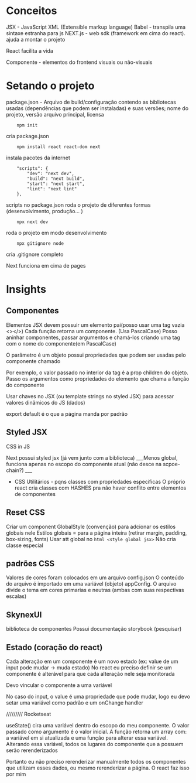 # Conceitos 

JSX - JavaScript XML (Extensible markup language)
Babel - transpila uma sintaxe estranha para js
NEXT.js - web sdk (framework em cima do react). ajuda a montar o projeto

React facilita a vida

Componente - elementos do frontend visuais ou não-visuais

# Setando o projeto
package.json - Arquivo de build/configuração contendo as bibliotecas usadas (dependências que podem ser instaladas) e suas versões; nome do projeto, versão arquivo principal, licensa 

```
    npm init
```
cria package.json

```
    npm install react react-dom next
```
instala pacotes da internet 

```
    "scripts": {
        "dev": "next dev",
        "build": "next build",
        "start": "next start",
        "lint": "next lint"
    },
```
scripts no package.json
roda o projeto de diferentes formas (desenvolvimento, produção... )

```
    npx next dev
```
roda o projeto em modo desenvolvimento

```
    npx gitignore node
```
cria .gitignore completo

Next funciona em cima de pages


# Insights

## Componentes
Elementos JSX devem possuir um elemento pai(posso usar uma tag vazia <></>)
Cada função retorna um componente. (Usa PascalCase)
Posso aninhar componentes, passar argumentos e chamá-los criando uma tag com o nome do componente(em PascalCase)

O parâmetro é um objeto possui propriedades que podem ser usadas pelo componente chamado

Por exemplo, o valor passado no interior da tag é a prop children do objeto. Passo os argumentos como propriedades do elemento que chama a função do componente

Usar chaves no JSX (ou template strings no styled JSX) para acessar valores dinâmicos do JS (dados)

export default é o que a página manda por padrão


## Styled JSX
CSS in JS

Next possui styled jsx (já vem junto com a biblioteca)
___Menos global, funciona apenas no escopo do componente atual (não desce na scpoe-chain?) ___
- CSS Utilitários - pqns classes com propriedades específicas
O próprio react cria classes com HASHES pra não haver conflito entre elementos de componentes


## Reset CSS
Criar um component GlobalStyle (convenção) para adcionar os estilos globais nele
Estilos globais = para a página inteira (retirar margin, padding, box-sizing, fonts)
Usar att global no ```html <style global jsx>```
Não cria classe especial


## padrões CSS
Valores de cores foram colocados em um arquivo config.json
O conteúdo do arquivo é importado em uma variável (objeto) appConfig.
O arquivo divide o tema em cores primarias e neutras (ambas com suas respectivas escalas)

## SkynexUI

biblioteca de componentes
Possui documentação storybook (pesquisar)

## Estado (coração do react)
Cada alteração em um componente é um novo estado (ex: value de um input pode mudar -> muda estado)
No react eu preciso definir se um componente é alterável para que cada alteração nele seja monitorada

Devo vincular o componente a uma variável

No caso do input, o value é uma propriedade que pode mudar, logo eu devo setar uma variável como padrão e um onChange handler
 
/////////
Rocketseat

useState() cira uma variável dentro do escopo do meu componente. O valor passado como argumento é o valor inicial.
A função retorna um array com: a variável em si atualizada e uma função para alterar essa variável. Alterando essa variável, todos os lugares do componente que a possuem serão rerenderizados

Portanto eu não preciso rerenderizar manualmente todos os componentes que utilizam esses dados, ou mesmo rerenderizar a página. O react faz isso por mim